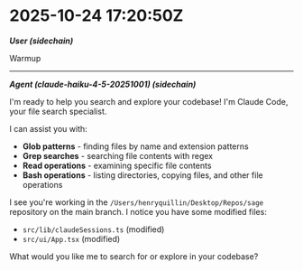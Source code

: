 <!-- Generated by SpecStory -->

# 2025-10-24 17:20:50Z

<!-- Claude Code Session d43dc503-4c1a-44bf-ad39-802155703df5 (2025-10-24_17-20-50Z) -->

_**User (sidechain)**_

Warmup

---

_**Agent (claude-haiku-4-5-20251001) (sidechain)**_

I'm ready to help you search and explore your codebase! I'm Claude Code, your file search specialist. 

I can assist you with:
- **Glob patterns** - finding files by name and extension patterns
- **Grep searches** - searching file contents with regex
- **Read operations** - examining specific file contents
- **Bash operations** - listing directories, copying files, and other file operations

I see you're working in the `/Users/henryquillin/Desktop/Repos/sage` repository on the main branch. I notice you have some modified files:
- `src/lib/claudeSessions.ts` (modified)
- `src/ui/App.tsx` (modified)

What would you like me to search for or explore in your codebase?

